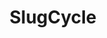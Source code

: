 ---
title: 'SlugCycle'
description: 'A web app that provides an intuitive frontend for Bcycle stations in Santa Cruz, with real-time data on station locations, bike availability, and historical usage trends. More performant than the official Bcycle app.'
image:
  url: '/images/slugcycle.webp'
  alt: 'Screenshot of the SlugCycle interface showing the maps and bike view'
links:
  - name: 'GitHub'
    url: 'https://github.com/Seanathan10/ACM2024'
  - name: 'Website'
    url: 'https://slugcycle.vercel.app/'
  - name: 'DevPost'
    url: 'https://devpost.com/software/slugcycle-8vh7dw'
stack: React, TypeScript
order: 7
year: 2024
---